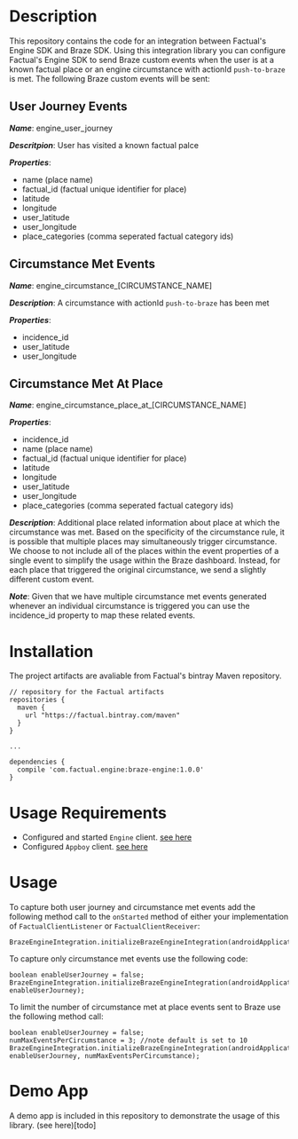 # Description

This repository contains the code for an integration between Factual's Engine SDK and Braze SDK. 
Using this integration library you can configure Factual's Engine SDK to send Braze custom events
when the user is at a known factual place or an engine circumstance with actionId ```push-to-braze```
is met. The following Braze custom events will be sent:

## User Journey Events

***Name***: engine_user_journey

***Descritpion***: User has visited a known factual palce

***Properties***: 
* name (place name)
* factual_id (factual unique identifier for place)
* latitude
* longitude
* user_latitude
* user_longitude 
* place_categories (comma seperated factual category ids)

## Circumstance Met Events

***Name***: engine_circumstance_[CIRCUMSTANCE_NAME]

***Description***: A circumstance with actionId ```push-to-braze``` has been met

***Properties***: 
* incidence_id
* user_latitude
* user_longitude

## Circumstance Met At Place

***Name***: engine_circumstance_place_at_[CIRCUMSTANCE_NAME]

***Properties***: 
* incidence_id
* name (place name)
* factual_id (factual unique identifier for place)
* latitude
* longitude
* user_latitude
* user_longitude 
* place_categories (comma seperated factual category ids)

***Description***: Additional place related information about place at which the circumstance was met. 
             Based on the specificity of the circumstance rule, it is possible that multiple places may
             simultaneously trigger circumstance. We choose to not include all of the places within the 
             event properties of a single event to simplify the usage within the Braze dashboard. 
             Instead, for each place that triggered the original circumstance, we send a slightly 
             different custom event.
             
***Note***: Given that we have multiple circumstance met events generated whenever an individual circumstance is triggered you
can use the incidence_id property to map these related events. 

# Installation

The project artifacts are avaliable from Factual's bintray Maven repository. 

```
// repository for the Factual artifacts
repositories {
  maven {
    url "https://factual.bintray.com/maven"
  }
}

...

dependencies {
  compile 'com.factual.engine:braze-engine:1.0.0'
}
```

# Usage Requirements

* Configured and started `Engine` client. [see here](http://developer.factual.com/engine/android/)
* Configured `Appboy` client. [see here](https://www.braze.com/documentation/Android/#step-2-configure-the-braze-sdk-in-appboyxml)

# Usage

To capture both user journey and circumstance met events add the following method call to the ```onStarted``` method of either your 
implementation of ```FactualClientListener``` or ```FactualClientReceiver```:

```
BrazeEngineIntegration.initializeBrazeEngineIntegration(androidApplicationContext);
```

To capture only circumstance met events use the following code:

```
boolean enableUserJourney = false;
BrazeEngineIntegration.initializeBrazeEngineIntegration(androidApplicationContext, enableUserJourney);
```

To limit the number of circumstance met at place events sent to Braze use the following method call:

```
boolean enableUserJourney = false;
numMaxEventsPerCircumstance = 3; //note default is set to 10
BrazeEngineIntegration.initializeBrazeEngineIntegration(androidApplicationContext, enableUserJourney, numMaxEventsPerCircumstance);
```

# Demo App

A demo app is included in this repository to demonstrate the usage of this library. (see here)[todo]


